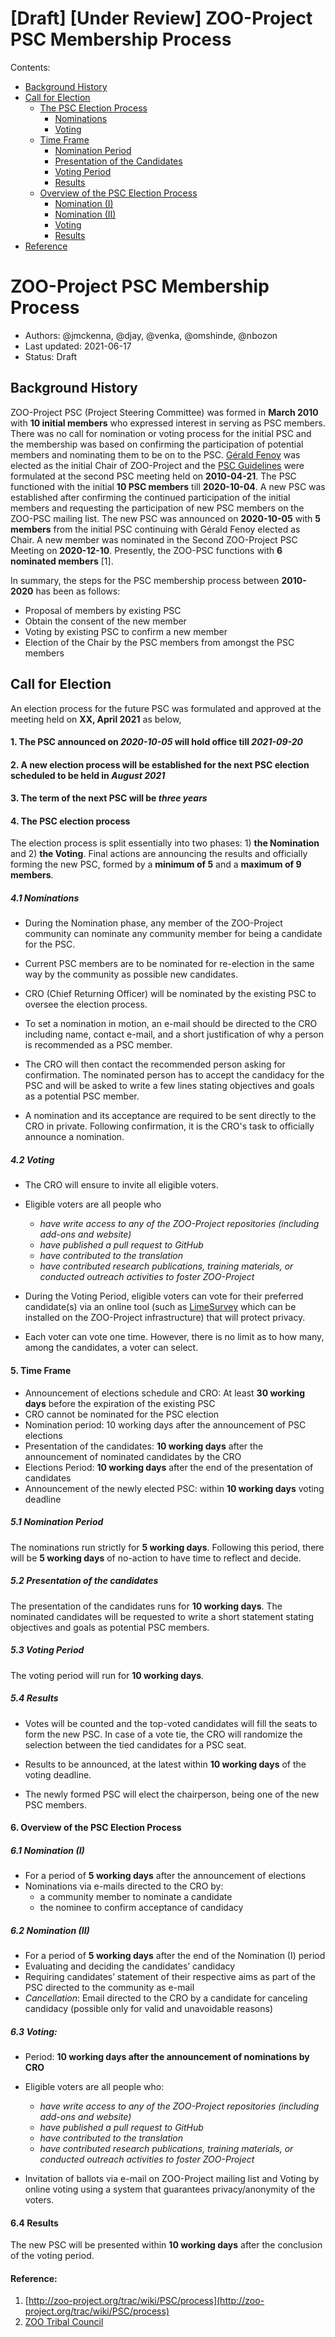 # [Draft] [Under Review] ZOO-Project PSC Membership Process

Contents:
- [Background History](#background-history)
- [Call for Election](#call-for-election)
    - [The PSC Election Process](#4-the-psc-election-process)
        - [Nominations](#41-nominations)
        - [Voting](#42-voting)
    - [Time Frame](#5-time-frame)
        - [Nomination Period](#51-nomination-period)
        - [Presentation of the Candidates](#52-presentation-of-the-candidates)
        - [Voting Period](#53-voting-period)
        - [Results](#54-results)
    - [Overview of the PSC Election Process](#6-overview-of-the-psc-election-process)
        - [Nomination (I)](#61-nomination-i)
        - [Nomination (II)](#62-nomination-ii)
        - [Voting](#63-voting)
        - [Results](#64-results)
- [Reference](#reference)
        

# ZOO-Project PSC Membership Process

- Authors: @jmckenna, @djay, @venka, @omshinde, @nbozon
- Last updated: 2021-06-17
- Status: Draft

## Background History

ZOO-Project PSC (Project Steering Committee) was formed in **March 2010** with **10 initial members** who expressed interest in serving as PSC members. There was no call for nomination or voting process for the initial PSC and the membership was based on confirming the participation of potential members and nominating them to be on to the PSC. [Gérald Fenoy](https://wiki.osgeo.org/wiki/User:Djay) was elected as the initial Chair of ZOO-Project and the [PSC Guidelines](http://zoo-project.org/trac/wiki/PSC/process) were formulated at the second PSC meeting held on **2010-04-21**. The PSC functioned with the initial **10 PSC members** till **2020-10-04**. A new PSC was established after confirming the continued participation of the initial members and requesting the participation of new PSC members on the ZOO-PSC mailing list. The new PSC was announced on **2020-10-05** with **5 members** from the initial PSC continuing with Gérald Fenoy elected as Chair. A new member was nominated in the Second ZOO-Project PSC Meeting on **2020-12-10**. Presently, the ZOO-PSC functions with **6 nominated members** [1]. 

In summary, the steps for the PSC membership process between **2010-2020** has been as follows:
- Proposal of members by existing PSC
- Obtain the consent of the new member
- Voting by existing PSC to confirm a new member
- Election of the Chair by the PSC members from amongst the PSC members


## Call for Election

An election process for the future PSC was formulated and approved at the meeting held on **XX, April 2021** as below, 

#### 1. The PSC announced on *2020-10-05* will hold office till *2021-09-20*
#### 2. A new election process will be established for the next PSC election scheduled to be held in *August 2021*
#### 3. The term of the next PSC will be *three years*
#### 4. The PSC election process

The election process is split essentially into two phases: 1) **the Nomination** and 2) **the Voting**. Final actions are announcing the results and officially forming the new PSC, formed by a **minimum of 5** and a **maximum of 9 members**.

##### 4.1 Nominations 

- During the Nomination phase, any member of the ZOO-Project community can nominate any community member for being a candidate for the PSC.

- Current PSC members are to be nominated for re-election in the same way by the community as possible new candidates.

- CRO (Chief Returning Officer) will be nominated by the existing PSC to oversee the election process.

- To set a nomination in motion, an e-mail should be directed to the CRO including name, contact e-mail, and a short justification of why a person is recommended as a PSC member.

- The CRO will then contact the recommended person asking for confirmation. The nominated person has to accept the candidacy for the PSC and will be asked to write a few lines stating objectives and goals as a potential PSC member.

- A nomination and its acceptance are required to be sent directly to the CRO in private. Following confirmation, it is the CRO's task to officially announce a nomination.


##### 4.2 Voting

- The CRO will ensure to invite all eligible voters.

- Eligible voters are all people who
    - *have write access to any of the ZOO-Project repositories (including add-ons and website)*
    - *have published a pull request to GitHub*
    - *have contributed to the translation*
    - *have contributed research publications, training materials, or conducted outreach activities to foster ZOO-Project*

- During the Voting Period, eligible voters can vote for their preferred candidate(s) via an online tool (such as [LimeSurvey](https://www.limesurvey.org/) which can be installed on the ZOO-Project infrastructure) that will protect privacy.

- Each voter can vote one time. However, there is no limit as to how many, among the candidates, a voter can select.

#### 5. Time Frame

* Announcement of elections schedule and CRO: At least **30 working days** before the expiration of the existing PSC 
* CRO cannot be nominated for the PSC election
* Nomination period: 10 working days after the announcement of PSC elections
* Presentation of the candidates: **10 working days** after the announcement of nominated candidates by the CRO
* Elections Period: **10 working days** after the end of the presentation of candidates
* Announcement of the newly elected PSC: within **10 working days** voting deadline

##### 5.1 Nomination Period

The nominations run strictly for **5 working days**. Following this period, there will be **5 working days** of no-action to have time to reflect and decide.

##### 5.2 Presentation of the candidates

The presentation of the candidates runs for **10 working days**. The nominated candidates will be requested to write a short statement stating objectives and goals as potential PSC members.

##### 5.3 Voting Period

The voting period will run for **10 working days**.

##### 5.4 Results

- Votes will be counted and the top-voted candidates will fill the seats to form the new PSC. In case of a vote tie, the CRO will randomize the selection between the tied candidates for a PSC seat.

- Results to be announced, at the latest within **10 working days** of the voting deadline.

- The newly formed PSC will elect the chairperson, being one of the new PSC members.


#### 6. Overview of the PSC Election Process

##### 6.1 Nomination (I)

- For a period of **5 working days** after the announcement of elections
- Nominations via e-mails directed to the CRO by:
    - a community member to nominate a candidate
    - the nominee to confirm acceptance of candidacy

##### 6.2 Nomination (II)

- For a period of **5 working days** after the end of the Nomination (I) period
- Evaluating and deciding the candidates’ candidacy
- Requiring candidates’ statement of their respective aims as part of the PSC directed to the community as e-mail 
- *Cancellation*: Email directed to the CRO by a candidate for canceling candidacy (possible only for valid and unavoidable reasons)

##### 6.3 Voting: 

- Period: **10 working days after the announcement of nominations by CRO**

- Eligible voters are all people who:

    - *have write access to any of the ZOO-Project repositories (including add-ons and website)*
    - *have published a pull request to GitHub*
    - *have contributed to the translation*
    - *have contributed research publications, training materials, or conducted outreach activities to foster ZOO-Project*

- Invitation of ballots via e-mail on ZOO-Project mailing list and Voting by online voting using a system that guarantees privacy/anonymity of the voters.

#### 6.4 Results

The new PSC will be presented within **10 working days** after the conclusion of the voting period.

#### Reference: 

1. [http://zoo-project.org/trac/wiki/PSC/process](http://zoo-project.org/trac/wiki/PSC/process)
2. [ZOO Tribal Council](https://zoo-project.org/ZOO-Project/ZOO-Tribe)
